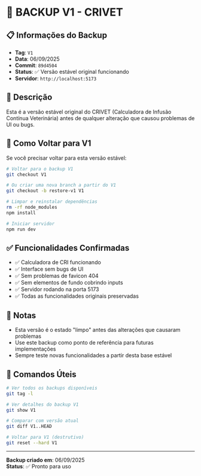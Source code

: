 # 🔄 BACKUP V1 - CRIVET

## 📋 Informações do Backup

- **Tag**: `V1`
- **Data**: 06/09/2025
- **Commit**: `89d4504`
- **Status**: ✅ Versão estável original funcionando
- **Servidor**: `http://localhost:5173`

## 🎯 Descrição

Esta é a versão estável original do CRIVET (Calculadora de Infusão Contínua Veterinária) antes de qualquer alteração que causou problemas de UI ou bugs.

## 🚀 Como Voltar para V1

Se você precisar voltar para esta versão estável:

```bash
# Voltar para o backup V1
git checkout V1

# Ou criar uma nova branch a partir do V1
git checkout -b restore-v1 V1

# Limpar e reinstalar dependências
rm -rf node_modules
npm install

# Iniciar servidor
npm run dev
```

## ✅ Funcionalidades Confirmadas

- ✅ Calculadora de CRI funcionando
- ✅ Interface sem bugs de UI
- ✅ Sem problemas de favicon 404
- ✅ Sem elementos de fundo cobrindo inputs
- ✅ Servidor rodando na porta 5173
- ✅ Todas as funcionalidades originais preservadas

## 📝 Notas

- Esta versão é o estado "limpo" antes das alterações que causaram problemas
- Use este backup como ponto de referência para futuras implementações
- Sempre teste novas funcionalidades a partir desta base estável

## 🔗 Comandos Úteis

```bash
# Ver todos os backups disponíveis
git tag -l

# Ver detalhes do backup V1
git show V1

# Comparar com versão atual
git diff V1..HEAD

# Voltar para V1 (destrutivo)
git reset --hard V1
```

---
**Backup criado em**: 06/09/2025  
**Status**: ✅ Pronto para uso

